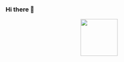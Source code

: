 ### Hi there 👋

 <div id="header" align="center">
  
<img src="https://media.giphy.com/media/j5hWF2V3RlNGItTkGc/giphy.gif" width="100" />

 

 
 
</div>















<!--
**YusufSeyfeli/YusufSeyfeli** is a ✨ _special_ ✨ repository because its `README.md` (this file) appears on your GitHub profile.

Here are some ideas to get you started:

- 🔭 I’m currently working on ...
- 🌱 I’m currently learning ...
- 👯 I’m looking to collaborate on ...
- 🤔 I’m looking for help with ...
- 💬 Ask me about ...
- 📫 How to reach me: ...
- 😄 Pronouns: ...
- ⚡ Fun fact: ...
-->
